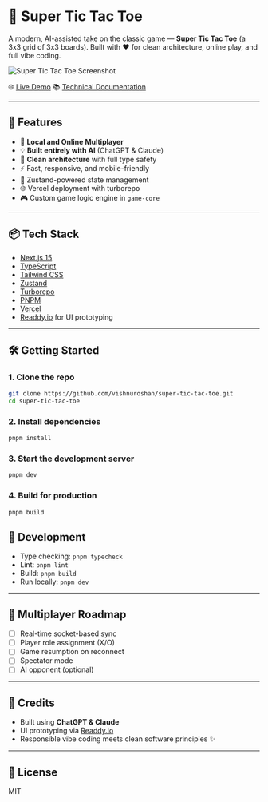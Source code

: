 # 🧠 Super Tic Tac Toe

A modern, AI-assisted take on the classic game — **Super Tic Tac Toe** (a 3x3 grid of 3x3 boards). Built with ❤️ for clean architecture, online play, and full vibe coding.

![Super Tic Tac Toe Screenshot](public/preview.png) <!-- Optional preview image -->

🌐 [Live Demo](https://super-tic-tac-toe-three.vercel.app)
📚 [Technical Documentation](./docs/technical-documentation.md)

---

## 🚀 Features

- 🔁 **Local and Online Multiplayer**
- 💡 **Built entirely with AI** (ChatGPT & Claude)
- 🧠 **Clean architecture** with full type safety
- ⚡ Fast, responsive, and mobile-friendly
- 🧩 Zustand-powered state management
- 🌐 Vercel deployment with turborepo
- 🎮 Custom game logic engine in `game-core`

---

## 📦 Tech Stack

- [Next.js 15](https://nextjs.org/)
- [TypeScript](https://www.typescriptlang.org/)
- [Tailwind CSS](https://tailwindcss.com/)
- [Zustand](https://github.com/pmndrs/zustand)
- [Turborepo](https://turbo.build/)
- [PNPM](https://pnpm.io/)
- [Vercel](https://vercel.com/)
- [Readdy.io](https://readdy.io) for UI prototyping

---

## 🛠️ Getting Started

### 1. Clone the repo

```bash
git clone https://github.com/vishnuroshan/super-tic-tac-toe.git
cd super-tic-tac-toe
```

### 2. Install dependencies

```bash
pnpm install
```

### 3. Start the development server

```bash
pnpm dev
```

### 4. Build for production

```bash
pnpm build
```
## 🧪 Development

- Type checking: `pnpm typecheck`
- Lint: `pnpm lint`
- Build: `pnpm build`
- Run locally: `pnpm dev`

---

## 📡 Multiplayer Roadmap

- [ ] Real-time socket-based sync
- [ ] Player role assignment (X/O)
- [ ] Game resumption on reconnect
- [ ] Spectator mode
- [ ] AI opponent (optional)

---

## 🙌 Credits

- Built using **ChatGPT & Claude**
- UI prototyping via [Readdy.io](https://readdy.io)
- Responsible vibe coding meets clean software principles ✨

---

## 📄 License

MIT
